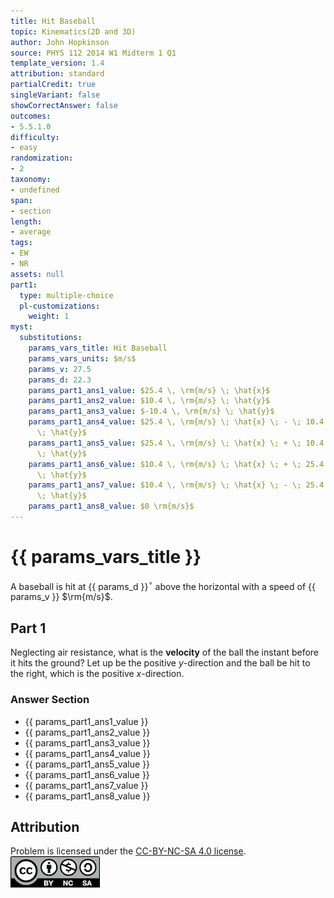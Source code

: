 ```yaml
---
title: Hit Baseball
topic: Kinematics(2D and 3D)
author: John Hopkinson
source: PHYS 112 2014 W1 Midterm 1 Q1
template_version: 1.4
attribution: standard
partialCredit: true
singleVariant: false
showCorrectAnswer: false
outcomes:
- 5.5.1.0
difficulty:
- easy
randomization:
- 2
taxonomy:
- undefined
span:
- section
length:
- average
tags:
- EW
- NR
assets: null
part1:
  type: multiple-choice
  pl-customizations:
    weight: 1
myst:
  substitutions:
    params_vars_title: Hit Baseball
    params_vars_units: $m/s$
    params_v: 27.5
    params_d: 22.3
    params_part1_ans1_value: $25.4 \, \rm{m/s} \; \hat{x}$
    params_part1_ans2_value: $10.4 \, \rm{m/s} \; \hat{y}$
    params_part1_ans3_value: $-10.4 \, \rm{m/s} \; \hat{y}$
    params_part1_ans4_value: $25.4 \, \rm{m/s} \; \hat{x} \; - \; 10.4 \, \rm{m/s}
      \; \hat{y}$
    params_part1_ans5_value: $25.4 \, \rm{m/s} \; \hat{x} \; + \; 10.4 \, \rm{m/s}
      \; \hat{y}$
    params_part1_ans6_value: $10.4 \, \rm{m/s} \; \hat{x} \; + \; 25.4 \, \rm{m/s}
      \; \hat{y}$
    params_part1_ans7_value: $10.4 \, \rm{m/s} \; \hat{x} \; - \; 25.4 \, \rm{m/s}
      \; \hat{y}$
    params_part1_ans8_value: $0 \rm{m/s}$
---
```

# {{ params_vars_title }}
A baseball is hit at {{ params_d }}$^\circ$ above the horizontal with a speed of {{ params_v }} $\rm{m/s}$.

## Part 1

Neglecting air resistance, what is the **velocity** of the ball the instant before it hits the ground? Let up be the positive $y$-direction and the ball be hit to the right, which is the positive $x$-direction.

### Answer Section

- {{ params_part1_ans1_value }}
- {{ params_part1_ans2_value }}
- {{ params_part1_ans3_value }}
- {{ params_part1_ans4_value }}
- {{ params_part1_ans5_value }}
- {{ params_part1_ans6_value }}
- {{ params_part1_ans7_value }}
- {{ params_part1_ans8_value }}

## Attribution

Problem is licensed under the [CC-BY-NC-SA 4.0 license](https://creativecommons.org/licenses/by-nc-sa/4.0/).<br> ![The Creative Commons 4.0 license requiring attribution-BY, non-commercial-NC, and share-alike-SA license.](https://raw.githubusercontent.com/firasm/bits/master/by-nc-sa.png)